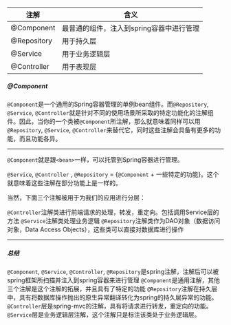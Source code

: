 | 注解        | 含义                                     |
| ----------- | ---------------------------------------- |
| @Component  | 最普通的组件，注入到spring容器中进行管理 |
| @Repository | 用于持久层                               |
| @Service    | 用于业务逻辑层                           |
| @Controller | 用于表现层                               |

##### @Component

`@Component`是一个通用的Spring容器管理的单例bean组件。而`@Repository`, `@Service`, `@Controller`就是针对不同的使用场景所采取的特定功能化的注解组件。因此，当你的一个类被`@Component`所注解，那么就意味着同样可以用`@Repository`, `@Service`, `@Controller`来替代它，同时这些注解会具备有更多的功能，而且功能各异。

----

`@Component`就是跟`<bean>`一样，可以托管到Spring容器进行管理。

`@Service`, `@Controller` , `@Repository` = {`@Component` + 一些特定的功能}。这个就意味着这些注解在部分功能上是一样的。

当然，下面三个注解被用于为我们的应用进行分层：

`@Controller`注解类进行前端请求的处理，转发，重定向。包括调用Service层的方法 
`@Service`注解类处理业务逻辑 
`@Repository`注解类作为DAO对象（数据访问对象，Data Access Objects），这些类可以直接对数据库进行操作 

----

##### 总结

`@Component`, `@Service`, `@Controller`, `@Repository`是spring注解，注解后可以被spring框架所扫描并注入到spring容器来进行管理 
`@Component`是通用注解，其他三个注解是这个注解的拓展，并且具有了特定的功能 
`@Repository`注解在持久层中，具有将数据库操作抛出的原生异常翻译转化为spring的持久层异常的功能。 
`@Controller`层是spring-mvc的注解，具有将请求进行转发，重定向的功能。 
`@Service`层是业务逻辑层注解，这个注解只是标注该类处于业务逻辑层。 